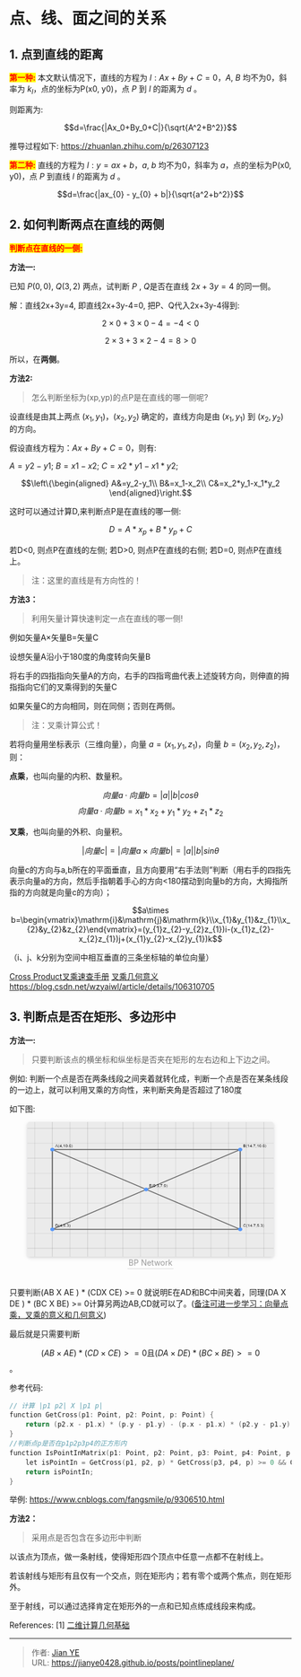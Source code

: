 # 点、线、面之间的关系


## 1. 点到直线的距离
<mark>**<font color=red>第一种:</font>**</mark>
本文默认情况下，直线的方程为 $l:Ax+By+C=0$，$A$, $B$ 均不为0，斜率为 $k_l$，点的坐标为P(x0, y0)，点 $P$ 到 $l$ 的距离为 $d$ 。

则距离为:

$$d=\frac{|Ax_0+By_0+C|}{\sqrt{A^2+B^2}}$$

推导过程如下: https://zhuanlan.zhihu.com/p/26307123

<mark>**<font color=red>第二种:</font>**</mark>
直线的方程为 $l: y = ax + b$，$a$, $b$ 均不为0，斜率为 $a$，点的坐标为P(x0, y0)，点 $P$ 到直线 $l$ 的距离为 $d$ 。

$$d=\frac{|ax_{0} - y_{0} + b|}{\sqrt{a^2+b^2}}$$

## 2. 如何判断两点在直线的两侧

<mark>**<font color=red>判断点在直线的一侧:</font>**</mark>

**方法一:**

已知 $P(0,0)$, $Q(3,2)$ 两点，试判断 $P$ , $Q$是否在直线 $2x+3y=4$ 的同一侧。

解：直线2x+3y=4, 即直线2x+3y-4=0, 把P、Q代入2x+3y-4得到:

$$2 \times 0 + 3 \times 0-4=-4<0$$

$$2 {\times} 3+3 {\times} 2 - 4 = 8 > 0$$

所以，在**两侧**。

**方法2:**

> 怎么判断坐标为(xp,yp)的点P是在直线的哪一侧呢?

设直线是由其上两点 $(x_1,y_1)$，$(x_2,y_2)$ 确定的，直线方向是由 $(x_1,y_1)$ 到 $(x_2,y_2)$ 的方向。

假设直线方程为：$Ax+By+C=0$，则有:

$A=y2-y1$; $B=x1-x2$; $C=x2*y1-x1*y2$;

$$\left\{\begin{aligned}
A&=y_2-y_1\\
B&=x_1-x_2\\
C&=x_2*y_1-x_1*y_2
\end{aligned}\right.$$

这时可以通过计算D,来判断点P是在直线的哪一侧:

$$D=A*x_p+B*y_p+C$$

若D<0, 则点P在直线的左侧;
若D>0, 则点P在直线的右侧;
若D=0, 则点P在直线上。

> 注：这里的直线是有方向性的！

**方法3：**

> 利用矢量计算快速判定一点在直线的哪一侧!

例如矢量A×矢量B=矢量C

设想矢量A沿小于180度的角度转向矢量B

将右手的四指指向矢量A的方向，右手的四指弯曲代表上述旋转方向，则伸直的拇指指向它们的叉乘得到的矢量C

如果矢量C的方向相同，则在同侧；否则在两侧。

> 注：叉乘计算公式！

若将向量用坐标表示（三维向量），向量 $a=(x_1,y_1,z_1)$，向量 $b=(x_2,y_2,z_2)$，则：

**点乘**，也叫向量的内积、数量积。

$$向量a·向量b = |a||b|cos\theta$$
$$向量a·向量b = x_1 * x_2 + y_1 * y_2 + z_1 * z_2$$

**叉乘**，也叫向量的外积、向量积。

$$|向量c| = |向量a×向量b| = |a||b|sin \theta$$

向量c的方向与a,b所在的平面垂直，且方向要用“右手法则”判断（用右手的四指先表示向量a的方向，然后手指朝着手心的方向<180摆动到向量b的方向，大拇指所指的方向就是向量c的方向）；

$$a\times b=\begin{vmatrix}\mathrm{i}&\mathrm{j}&\mathrm{k}\\x_{1}&y_{1}&z_{1}\\x_{2}&y_{2}&z_{2}\end{vmatrix}=(y_{1}z_{2}-y_{2}z_{1})i-(x_{1}z_{2}-x_{2}z_{1})j+(x_{1}y_{2}-x_{2}y_{1})k$$

（i、j、k分别为空间中相互垂直的三条坐标轴的单位向量）

[Cross Product叉乘速查手册](https://aipiano.github.io/2019/01/25/%E5%8F%89%E4%B9%98%E9%80%9F%E6%9F%A5%E6%89%8B%E5%86%8C/)
[叉乘几何意义](https://zhuanlan.zhihu.com/p/359975221)
https://blog.csdn.net/wzyaiwl/article/details/106310705

## 3. 判断点是否在矩形、多边形中

**方法一:**

> 只要判断该点的横坐标和纵坐标是否夹在矩形的左右边和上下边之间。

例如: 判断一个点是否在两条线段之间夹着就转化成，判断一个点是否在某条线段的一边上，就可以利用叉乘的方向性，来判断夹角是否超过了180度

如下图:
<br>
<center>
  <img src="images/3_0.png" width="440" height="240" align=center style="border-radius: 0.3125em; box-shadow: 0 2px 4px 0 rgba(34,36,38,.12),0 2px 10px 0 rgba(34,36,38,.08);">
  <br>
  <div style="color:orange; border-bottom: 1px solid #d9d9d9; display: inline-block; color: #999; padding: 2px;">BP Network</div>
</center>
<br>

只要判断(AB X AE ) * (CDX CE)  >= 0 就说明E在AD和BC中间夹着，同理(DA X DE ) * (BC X BE) >= 0计算另两边AB,CD就可以了。([备注可进一步学习：向量点乘，叉乘的意义和几何意义](https://www.cnblogs.com/fangsmile/p/14690062.html))

最后就是只需要判断

$$(AB \times AE ) * (CD \times CE)  >= 0 \text{且} (DA \times DE ) * (BC \times BE) >= 0$$ 。

参考代码:
```c++
// 计算 |p1 p2| X |p1 p|
function GetCross(p1: Point, p2: Point, p: Point) {
    return (p2.x - p1.x) * (p.y - p1.y) - (p.x - p1.x) * (p2.y - p1.y);
}
//判断点p是否在p1p2p3p4的正方形内
function IsPointInMatrix(p1: Point, p2: Point, p3: Point, p4: Point, p: Point) {
    let isPointIn = GetCross(p1, p2, p) * GetCross(p3, p4, p) >= 0 && GetCross(p2, p3, p) * GetCross(p4, p1, p) >= 0;
    return isPointIn;
}
```


举例: https://www.cnblogs.com/fangsmile/p/9306510.html


**方法2：**
> 采用点是否包含在多边形中判断

以该点为顶点，做一条射线，使得矩形四个顶点中任意一点都不在射线上。

若该射线与矩形有且仅有一个交点，则在矩形内；若有零个或两个焦点，则在矩形外。

至于射线，可以通过选择肯定在矩形外的一点和已知点练成线段来构成。

References:
[1] [二维计算几何基础](https://oi-wiki.org/geometry/2d/)

---

> 作者: [Jian YE](https://github.com/jianye0428)  
> URL: https://jianye0428.github.io/posts/pointlineplane/  

